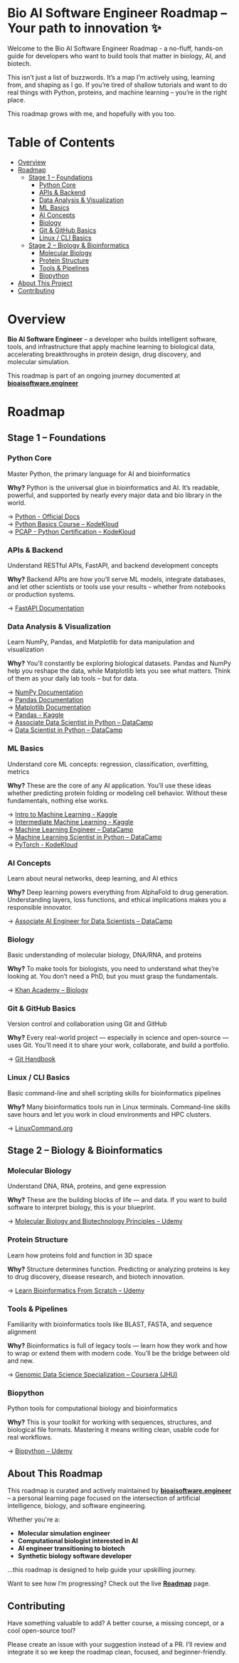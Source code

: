 # Bio AI Software Engineer Roadmap – Your path to innovation ✨

Welcome to the Bio AI Software Engineer Roadmap - a no-fluff, hands-on guide for developers who want to build tools that matter in biology, AI, and biotech.

This isn’t just a list of buzzwords. It’s a map I’m actively using, learning from, and shaping as I go. If you’re tired of shallow tutorials and want to do real things with Python, proteins, and machine learning – you’re in the right place.

This roadmap grows with me, and hopefully with you too.

# Table of Contents

- [Overview](#overview)  
- [Roadmap](#roadmap)  
  - [Stage 1 – Foundations](#stage-1--foundations)  
    - [Python Core](#python-core)  
    - [APIs & Backend](#apis--backend)  
    - [Data Analysis & Visualization](#data-analysis--visualization)  
    - [ML Basics](#ml-basics)  
    - [AI Concepts](#ai-concepts)  
    - [Biology](#biology)  
    - [Git & GitHub Basics](#git--github-basics)  
    - [Linux / CLI Basics](#linux--cli-basics)  
  - [Stage 2 – Biology & Bioinformatics](#stage-2--biology--bioinformatics)  
    - [Molecular Biology](#molecular-biology)  
    - [Protein Structure](#protein-structure)  
    - [Tools & Pipelines](#tools--pipelines)  
    - [Biopython](#biopython)  
- [About This Project](#-about-this-project)
- [Contributing](#-contributing)
  
# Overview

**Bio AI Software Engineer** – a developer who builds intelligent software, tools, and infrastructure that apply machine learning to biological data, accelerating breakthroughs in protein design, drug discovery, and molecular simulation.

This roadmap is part of an ongoing journey documented at [**bioaisoftware.engineer**](https://bioaisoftware.engineer)

# Roadmap

## Stage 1 – Foundations

### Python Core  
Master Python, the primary language for AI and bioinformatics  

**Why?** Python is the universal glue in bioinformatics and AI. It’s readable, powerful, and supported by nearly every major data and bio library in the world.

→ [Python - Official Docs](https://docs.python.org/3/)  
→ [Python Basics Course – KodeKloud](https://kodekloud.com/p/python-basics-course)  
→ [PCAP - Python Certification – KodeKloud](https://kodekloud.com/learning-path/python-certification)

### APIs & Backend  
Understand RESTful APIs, FastAPI, and backend development concepts  

**Why?** Backend APIs are how you’ll serve ML models, integrate databases, and let other scientists or tools use your results – whether from notebooks or production systems.  

→ [FastAPI Documentation](https://fastapi.tiangolo.com/)

### Data Analysis & Visualization  
Learn NumPy, Pandas, and Matplotlib for data manipulation and visualization  

**Why?** You’ll constantly be exploring biological datasets. Pandas and NumPy help you reshape the data, while Matplotlib lets you see what matters. Think of them as your daily lab tools – but for data.  

→ [NumPy Documentation](https://numpy.org/doc/)  
→ [Pandas Documentation](https://pandas.pydata.org/docs/)  
→ [Matplotlib Documentation](https://matplotlib.org/stable/contents.html)  
→ [Pandas - Kaggle](https://www.kaggle.com/learn/pandas)  
→ [Associate Data Scientist in Python – DataCamp](https://www.datacamp.com/career-tracks/associate-data-scientist-in-python)  
→ [Data Scientist in Python – DataCamp](https://www.datacamp.com/tracks/data-scientist-with-python)

### ML Basics  
Understand core ML concepts: regression, classification, overfitting, metrics  

**Why?** These are the core of any AI application. You’ll use these ideas whether predicting protein folding or modeling cell behavior. Without these fundamentals, nothing else works.  

→ [Intro to Machine Learning - Kaggle](https://www.kaggle.com/learn/intro-to-machine-learning)  
→ [Intermediate Machine Learning - Kaggle](https://www.kaggle.com/learn/intro-to-machine-learning)  
→ [Machine Learning Engineer – DataCamp](https://www.datacamp.com/tracks/machine-learning-engineer-with-python)  
→ [Machine Learning Scientist in Python – DataCamp](https://www.datacamp.com/tracks/machine-learning-scientist-with-python)  
→ [PyTorch - KodeKloud](https://learn.kodekloud.com/user/courses/pytorch)

### AI Concepts  
Learn about neural networks, deep learning, and AI ethics  

**Why?** Deep learning powers everything from AlphaFold to drug generation. Understanding layers, loss functions, and ethical implications makes you a responsible innovator.  

→ [Associate AI Engineer for Data Scientists – DataCamp](https://www.datacamp.com/tracks/associate-ai-engineer-for-data-scientists)

### Biology  
Basic understanding of molecular biology, DNA/RNA, and proteins  

**Why?** To make tools for biologists, you need to understand what they’re looking at. You don’t need a PhD, but you must grasp the fundamentals.  

→ [Khan Academy – Biology](https://www.khanacademy.org/science/biology)

### Git & GitHub Basics  
Version control and collaboration using Git and GitHub  

**Why?** Every real-world project — especially in science and open-source — uses Git. You’ll need it to share your work, collaborate, and build a portfolio.  

→ [Git Handbook](https://guides.github.com/introduction/git-handbook/)

### Linux / CLI Basics  
Basic command-line and shell scripting skills for bioinformatics pipelines  

**Why?** Many bioinformatics tools run in Linux terminals. Command-line skills save hours and let you work in cloud environments and HPC clusters.  

→ [LinuxCommand.org](http://linuxcommand.org/)

## Stage 2 – Biology & Bioinformatics

### Molecular Biology  
Understand DNA, RNA, proteins, and gene expression  

**Why?** These are the building blocks of life — and data. If you want to build software to interpret biology, this is your blueprint.  

→ [Molecular Biology and Biotechnology Principles – Udemy](https://www.udemy.com/course/molecular-biology-and-biotechnology-principles/)

### Protein Structure  
Learn how proteins fold and function in 3D space  

**Why?** Structure determines function. Predicting or analyzing proteins is key to drug discovery, disease research, and biotech innovation.  

→ [Learn Bioinformatics From Scratch – Udemy](https://www.udemy.com/course/learn-bioinformatics-from-scratch-theory-practical/)

### Tools & Pipelines  
Familiarity with bioinformatics tools like BLAST, FASTA, and sequence alignment  

**Why?** Bioinformatics is full of legacy tools — learn how they work and how to wrap or extend them with modern code. You’ll be the bridge between old and new.  

→ [Genomic Data Science Specialization – Coursera (JHU)](https://www.coursera.org/specializations/genomic-data-science)

### Biopython  
Python tools for computational biology and bioinformatics  

**Why?** This is your toolkit for working with sequences, structures, and biological file formats. Mastering it means writing clean, usable code for real workflows.  

→ [Biopython – Udemy](https://www.udemy.com/course/biopython/)

## About This Roadmap

This roadmap is curated and actively maintained by [**bioaisoftware.engineer**](https://bioaisoftware.engineer) – a personal learning page focused on the intersection of artificial intelligence, biology, and software engineering.

Whether you're a:

- **Molecular simulation engineer**  
- **Computational biologist interested in AI**  
- **AI engineer transitioning to biotech**  
- **Synthetic biology software developer**  

...this roadmap is designed to help guide your upskilling journey.

Want to see how I’m progressing? Check out the live [**Roadmap**](https://bioaisoftware.engineer/roadmap) page.

## Contributing

Have something valuable to add? A better course, a missing concept, or a cool open-source tool?

Please create an issue with your suggestion instead of a PR. I’ll review and integrate it so we keep the roadmap clean, focused, and beginner-friendly.

